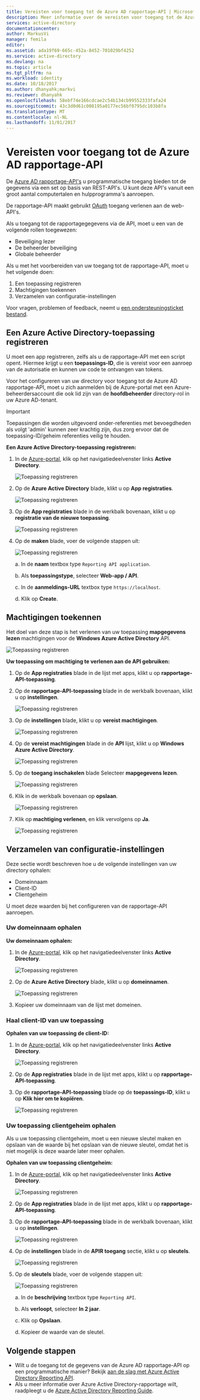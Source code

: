 ```yaml
---
title: Vereisten voor toegang tot de Azure AD rapportage-API | Microsoft Docs
description: Meer informatie over de vereisten voor toegang tot de Azure AD rapportage-API
services: active-directory
documentationcenter: 
author: MarkusVi
manager: femila
editor: 
ms.assetid: ada19f69-665c-452a-8452-701029bf4252
ms.service: active-directory
ms.devlang: na
ms.topic: article
ms.tgt_pltfrm: na
ms.workload: identity
ms.date: 10/18/2017
ms.author: dhanyahk;markvi
ms.reviewer: dhanyahk
ms.openlocfilehash: 58ebf74e166cdcae2c54b134cb99552333fafa24
ms.sourcegitcommit: 43c3d0d61c008195a0177ec56bf0795dc103b8fa
ms.translationtype: MT
ms.contentlocale: nl-NL
ms.lasthandoff: 11/01/2017
---
```

# <a name="prerequisites-to-access-the-azure-ad-reporting-api"></a>Vereisten voor toegang tot de Azure AD rapportage-API

De [Azure AD rapportage-API's](https://msdn.microsoft.com/library/azure/ad/graph/howto/azure-ad-reports-and-events-preview) u programmatische toegang bieden tot de gegevens via een set op basis van REST-API's. U kunt deze API's vanuit een groot aantal computertalen en hulpprogramma's aanroepen.

De rapportage-API maakt gebruikt [OAuth](https://msdn.microsoft.com/library/azure/dn645545.aspx) toegang verlenen aan de web-API's. 

Als u toegang tot de rapportagegegevens via de API, moet u een van de volgende rollen toegewezen:

- Beveiliging lezer
- De beheerder beveiliging
- Globale beheerder


Als u met het voorbereiden van uw toegang tot de rapportage-API, moet u het volgende doen:

1. Een toepassing registreren 
2. Machtigingen toekennen 
3. Verzamelen van configuratie-instellingen 

Voor vragen, problemen of feedback, neemt u [een ondersteuningsticket bestand](https://docs.microsoft.com/en-us/azure/active-directory/active-directory-troubleshooting-support-howto).

## <a name="register-an-azure-active-directory-application"></a>Een Azure Active Directory-toepassing registreren

U moet een app registreren, zelfs als u de rapportage-API met een script opent. Hiermee krijgt u een **toepassings-ID**, die is vereist voor een aanroep van de autorisatie en kunnen uw code te ontvangen van tokens.

Voor het configureren van uw directory voor toegang tot de Azure AD rapportage-API, moet u zich aanmelden bij de Azure-portal met een Azure-beheerdersaccount die ook lid zijn van de **hoofdbeheerder** directory-rol in uw Azure AD-tenant.

> [!IMPORTANT]
> Toepassingen die worden uitgevoerd onder-referenties met bevoegdheden als volgt 'admin' kunnen zeer krachtig zijn, dus zorg ervoor dat de toepassing-ID/geheim referenties veilig te houden.
> 


**Een Azure Active Directory-toepassing registreren:**

1. In de [Azure-portal](https://portal.azure.com), klik op het navigatiedeelvenster links **Active Directory**.
   
    ![Toepassing registreren](./media/active-directory-reporting-api-prerequisites-azure-portal/01.png) 

2. Op de **Azure Active Directory** blade, klikt u op **App registraties**.

    ![Toepassing registreren](./media/active-directory-reporting-api-prerequisites-azure-portal/02.png) 

3. Op de **App registraties** blade in de werkbalk bovenaan, klikt u op **registratie van de nieuwe toepassing**.

    ![Toepassing registreren](./media/active-directory-reporting-api-prerequisites-azure-portal/03.png)

4. Op de **maken** blade, voer de volgende stappen uit:

    ![Toepassing registreren](./media/active-directory-reporting-api-prerequisites-azure-portal/04.png)

    a. In de **naam** textbox type `Reporting API application`.

    b. Als **toepassingstype**, selecteer **Web-app / API**.

    c. In de **aanmeldings-URL** textbox type `https://localhost`.

    d. Klik op **Create**. 


## <a name="grant-permissions"></a>Machtigingen toekennen 

Het doel van deze stap is het verlenen van uw toepassing **mapgegevens lezen** machtigingen voor de **Windows Azure Active Directory** API.

![Toepassing registreren](./media/active-directory-reporting-api-prerequisites-azure-portal/16.png)
 

**Uw toepassing om machtiging te verlenen aan de API gebruiken:**

1. Op de **App registraties** blade in de lijst met apps, klikt u op **rapportage-API-toepassing**.

2. Op de **rapportage-API-toepassing** blade in de werkbalk bovenaan, klikt u op **instellingen**. 

    ![Toepassing registreren](./media/active-directory-reporting-api-prerequisites-azure-portal/05.png)

3. Op de **instellingen** blade, klikt u op **vereist machtigingen**. 

    ![Toepassing registreren](./media/active-directory-reporting-api-prerequisites-azure-portal/06.png)

4. Op de **vereist machtigingen** blade in de **API** lijst, klikt u op **Windows Azure Active Directory**. 

    ![Toepassing registreren](./media/active-directory-reporting-api-prerequisites-azure-portal/07.png)

5. Op de **toegang inschakelen** blade Selecteer **mapgegevens lezen**. 

    ![Toepassing registreren](./media/active-directory-reporting-api-prerequisites-azure-portal/08.png)

6. Klik in de werkbalk bovenaan op **opslaan**.

    ![Toepassing registreren](./media/active-directory-reporting-api-prerequisites-azure-portal/15.png)

7. Klik op **machtiging verlenen**, en klik vervolgens op **Ja**.

    ![Toepassing registreren](./media/active-directory-reporting-api-prerequisites-azure-portal/17.png)


## <a name="gather-configuration-settings"></a>Verzamelen van configuratie-instellingen 
Deze sectie wordt beschreven hoe u de volgende instellingen van uw directory ophalen:

* Domeinnaam
* Client-ID
* Clientgeheim

U moet deze waarden bij het configureren van de rapportage-API aanroepen. 

### <a name="get-your-domain-name"></a>Uw domeinnaam ophalen

**Uw domeinnaam ophalen:**

1. In de [Azure-portal](https://portal.azure.com), klik op het navigatiedeelvenster links **Active Directory**.
   
    ![Toepassing registreren](./media/active-directory-reporting-api-prerequisites-azure-portal/01.png) 

2. Op de **Azure Active Directory** blade, klikt u op **domeinnamen**.

    ![Toepassing registreren](./media/active-directory-reporting-api-prerequisites-azure-portal/09.png) 

3. Kopieer uw domeinnaam van de lijst met domeinen.


### <a name="get-your-applications-client-id"></a>Haal client-ID van uw toepassing

**Ophalen van uw toepassing de client-ID:**

1. In de [Azure-portal](https://portal.azure.com), klik op het navigatiedeelvenster links **Active Directory**.
   
    ![Toepassing registreren](./media/active-directory-reporting-api-prerequisites-azure-portal/01.png) 

2. Op de **App registraties** blade in de lijst met apps, klikt u op **rapportage-API-toepassing**.

3. Op de **rapportage-API-toepassing** blade op de **toepassings-ID**, klikt u op **Klik hier om te kopiëren**.

    ![Toepassing registreren](./media/active-directory-reporting-api-prerequisites-azure-portal/11.png) 



### <a name="get-your-applications-client-secret"></a>Uw toepassing clientgeheim ophalen
Als u uw toepassing clientgeheim, moet u een nieuwe sleutel maken en opslaan van de waarde bij het opslaan van de nieuwe sleutel, omdat het is niet mogelijk is deze waarde later meer ophalen.

**Ophalen van uw toepassing clientgeheim:**

1. In de [Azure-portal](https://portal.azure.com), klik op het navigatiedeelvenster links **Active Directory**.
   
    ![Toepassing registreren](./media/active-directory-reporting-api-prerequisites-azure-portal/01.png) 

2. Op de **App registraties** blade in de lijst met apps, klikt u op **rapportage-API-toepassing**.


3. Op de **rapportage-API-toepassing** blade in de werkbalk bovenaan, klikt u op **instellingen**. 

    ![Toepassing registreren](./media/active-directory-reporting-api-prerequisites-azure-portal/05.png)

4. Op de **instellingen** blade in de **APIR toegang** sectie, klikt u op **sleutels**. 

    ![Toepassing registreren](./media/active-directory-reporting-api-prerequisites-azure-portal/12.png)


5. Op de **sleutels** blade, voer de volgende stappen uit:

    ![Toepassing registreren](./media/active-directory-reporting-api-prerequisites-azure-portal/14.png)

    a. In de **beschrijving** textbox type `Reporting API`.

    b. Als **verloopt**, selecteer **In 2 jaar**.

    c. Klik op **Opslaan**.

    d. Kopieer de waarde van de sleutel.


## <a name="next-steps"></a>Volgende stappen
* Wilt u de toegang tot de gegevens van de Azure AD rapportage-API op een programmatische manier? Bekijk [aan de slag met Azure Active Directory Reporting API](active-directory-reporting-api-getting-started.md).
* Als u meer informatie over Azure Active Directory-rapportage wilt, raadpleegt u de [Azure Active Directory Reporting Guide](active-directory-reporting-guide.md).  

